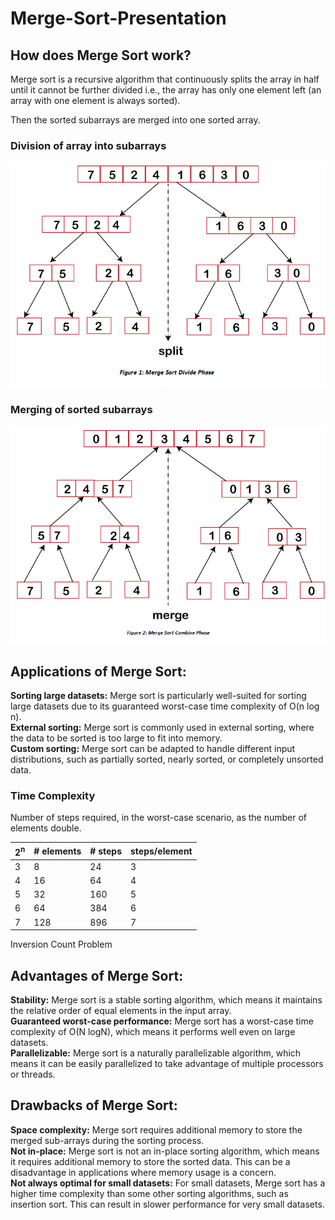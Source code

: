 # Merge-Sort-Presentation

## How does Merge Sort work?
Merge sort is a recursive algorithm that continuously splits the array in half until it cannot be further divided i.e., the array has only one element left (an array with one element is always sorted). 

Then the sorted subarrays are merged into one sorted array.

### Division of array into subarrays

<p align="center"><img src="./merge-sort1.png" width="600"></p>


### Merging of sorted subarrays

<p align="center"><img src="./merge-sort2.png" width="600"></p>

## Applications of Merge Sort:

**Sorting large datasets:** Merge sort is particularly well-suited for sorting large datasets due to its guaranteed worst-case time complexity of O(n log n).  
**External sorting:** Merge sort is commonly used in external sorting, where the data to be sorted is too large to fit into memory.  
**Custom sorting:** Merge sort can be adapted to handle different input distributions, such as partially sorted, nearly sorted, or completely unsorted data.

### Time Complexity

Number of steps required, in the worst-case scenario, as the number of elements double.

| 2<sup>n</sup> | # elements | # steps | steps/element |
|---------------|------------|---------|---------------|
| 3             |      8     |    24   |       3       |
| 4             |     16     |    64   |       4       |
| 5             |     32     |   160   |       5       |
| 6             |     64     |   384   |       6       |
| 7             |     128    |   896   |       7       |

Inversion Count Problem

## Advantages of Merge Sort:
**Stability:** Merge sort is a stable sorting algorithm, which means it maintains the relative order of equal elements in the input array.  
**Guaranteed worst-case performance:** Merge sort has a worst-case time complexity of O(N logN), which means it performs well even on large datasets.  
**Parallelizable:** Merge sort is a naturally parallelizable algorithm, which means it can be easily parallelized to take advantage of multiple processors or threads.

## Drawbacks of Merge Sort:
**Space complexity:** Merge sort requires additional memory to store the merged sub-arrays during the sorting process.     
**Not in-place:** Merge sort is not an in-place sorting algorithm, which means it requires additional memory to store the sorted data. This can be a disadvantage in applications where memory usage is a concern.  
**Not always optimal for small datasets:** For small datasets, Merge sort has a higher time complexity than some other sorting algorithms, such as insertion sort. This can result in slower performance for very small datasets.  